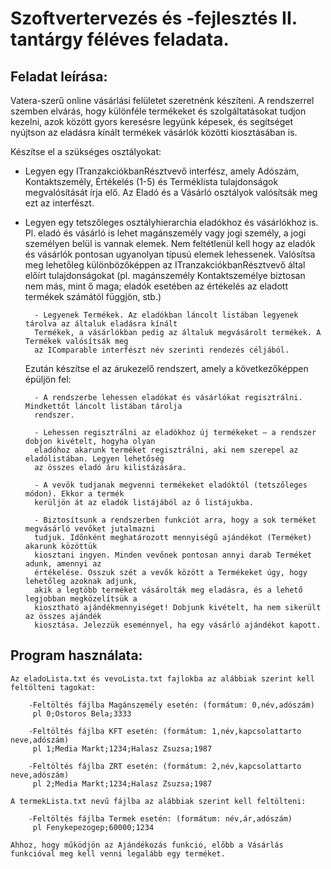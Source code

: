 # Szoftvertervezés és -fejlesztés II. tantárgy féléves feladata.

## Feladat leírása:

Vatera-szerű online vásárlási felületet szeretnénk készíteni. A rendszerrel szemben elvárás, hogy
különféle termékeket és szolgáltatásokat tudjon kezelni, azok között gyors keresésre legyünk
képesek, és segítséget nyújtson az eladásra kínált termékek vásárlók közötti kiosztásában is.
	
Készítse el a szükséges osztályokat:
	
- Legyen egy ITranzakciókbanRésztvevő interfész, amely Adószám, Kontaktszemély, Értékelés
  (1-5) és Terméklista tulajdonságok megvalósítását írja elő. Az Eladó és a Vásárló osztályok
  valósítsák meg ezt az interfészt.
		
- Legyen egy tetszőleges osztályhierarchia eladókhoz és vásárlókhoz is. Pl. eladó és vásárló is
  lehet magánszemély vagy jogi személy, a jogi személyen belül is vannak elemek. Nem
  feltétlenül kell hogy az eladók és vásárlók pontosan ugyanolyan típusú elemek lehessenek.
  Valósítsa meg lehetőleg különbözőképpen az ITranzakciókbanRésztvevő által előírt
  tulajdonságokat (pl. magánszemély Kontaktszemélye biztosan nem más, mint ő maga; eladók
  esetében az értékelés az eladott termékek számától függjön, stb.)
		
		- Legyenek Termékek. Az eladókban láncolt listában legyenek tárolva az általuk eladásra kínált
		Termékek, a vásárlókban pedig az általuk megvásárolt termékek. A Termékek valósítsák meg
		az IComparable interfészt név szerinti rendezés céljából.
		
	Ezután készítse el az árukezelő rendszert, amely a következőképpen épüljön fel:
		
		- A rendszerbe lehessen eladókat és vásárlókat regisztrálni. Mindkettőt láncolt listában tárolja
		rendszer.
		
		- Lehessen regisztrálni az eladókhoz új termékeket – a rendszer dobjon kivételt, hogyha olyan
		eladóhoz akarunk terméket regisztrálni, aki nem szerepel az eladólistában. Legyen lehetőség
		az összes eladó áru kilistázására.
		
		- A vevők tudjanak megvenni termékeket eladóktól (tetszőleges módon). Ekkor a termék
		kerüljön át az eladók listájából az ő listájukba.
		
		- Biztosítsunk a rendszerben funkciót arra, hogy a sok terméket megvásárló vevőket jutalmazni
		tudjuk. Időnként meghatározott mennyiségű ajándékot (Terméket) akarunk közöttük
		kiosztani ingyen. Minden vevőnek pontosan annyi darab Terméket adunk, amennyi az
		értékelése. Osszuk szét a vevők között a Termékeket úgy, hogy lehetőleg azoknak adjunk,
		akik a legtöbb terméket vásárolták meg eladásra, és a lehető legjobban megközelítsük a
		kiosztható ajándékmennyiséget! Dobjunk kivételt, ha nem sikerült az összes ajándék
		kiosztása. Jelezzük eseménnyel, ha egy vásárló ajándékot kapott. 

## Program használata:

	Az eladoLista.txt és vevoLista.txt fajlokba az alábbiak szerint kell feltölteni tagokat:

		-Feltöltés fájlba Magánszemély esetén: (formátum: 0,név,adószám)
		 pl	0;Ostoros Bela;3333

		-Feltöltés fájlba KFT esetén: (formátum: 1,név,kapcsolattarto neve,adószám)
		 pl	1;Media Markt;1234;Halasz Zsuzsa;1987

		-Feltöltés fájlba ZRT esetén: (formátum: 2,név,kapcsolattarto neve,adószám)
		 pl	2;Media Markt;1234;Halasz Zsuzsa;1987

	A termekLista.txt nevű fájlba az alábbiak szerint kell feltölteni:

		-Feltöltés fájlba Termek esetén: (formátum: név,ár,adószám)
		 pl	Fenykepezogep;60000;1234

	Ahhoz, hogy működjön az Ajándékozás funkció, előbb a Vásárlás funkcióval meg kell venni legalább egy terméket.